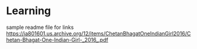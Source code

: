 # Learning

sample readme file for links
https://ia801601.us.archive.org/12/items/ChetanBhagatOneIndianGirl2016/Chetan-Bhagat-One-Indian-Girl-_2016_.pdf

